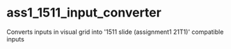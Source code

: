 # ass1_1511_input_converter
Converts inputs in visual grid into '1511 slide (assignment1 21T1)' compatible inputs
